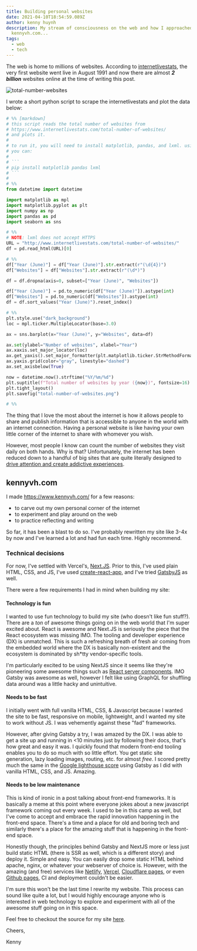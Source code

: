 ```yaml
---
title: Building personal websites
date: 2021-04-10T18:54:59.089Z
author: kenny huynh
description: My stream of consciousness on the web and how I approached building
  kennyvh.com...
tags:
  - web
  - tech
---
```

The web is home to millions of websites. According to [internetlivestats](https://www.internetlivestats.com/total-number-of-websites/), the very first website went live in August 1991 and now there are almost ***2 billion*** websites online at the time of writing this post.

![total-number-websites](/images/uploads/total-number-websites.png)

I wrote a short python script to scrape the internetlivestats and plot the data below:

````python
# %% [markdown]
# this script reads the total number of websites from
# https://www.internetlivestats.com/total-number-of-websites/
# and plots it.
#
# to run it, you will need to install matplotlib, pandas, and lxml. using `pip`
# you can:
#
# ```
# pip install matplotlib pandas lxml
# ```
#
# %%
from datetime import datetime

import matplotlib as mpl
import matplotlib.pyplot as plt
import numpy as np
import pandas as pd
import seaborn as sns

# %%
# NOTE: lxml does not accept HTTPS
URL = "http://www.internetlivestats.com/total-number-of-websites/"
df = pd.read_html(URL)[0]

# %%
df["Year (June)"] = df["Year (June)"].str.extract(r"(\d{4})")
df["Websites"] = df["Websites"].str.extract(r"(\d*)")

df = df.dropna(axis=0, subset=["Year (June)", "Websites"])

df["Year (June)"] = pd.to_numeric(df["Year (June)"]).astype(int)
df["Websites"] = pd.to_numeric(df["Websites"]).astype(int)
df = df.sort_values("Year (June)").reset_index()

# %%
plt.style.use("dark_background")
loc = mpl.ticker.MultipleLocator(base=3.0)

ax = sns.barplot(x="Year (June)", y="Websites", data=df)

ax.set(ylabel="Number of websites", xlabel="Year")
ax.xaxis.set_major_locator(loc)
ax.get_yaxis().set_major_formatter(plt.matplotlib.ticker.StrMethodFormatter("{x:,.0f}"))
ax.yaxis.grid(color="gray", linestyle="dashed")
ax.set_axisbelow(True)

now = datetime.now().strftime("%Y/%m/%d")
plt.suptitle(f"Total number of websites by year ({now})", fontsize=16)
plt.tight_layout()
plt.savefig("total-number-of-websites.png")

# %%
````

The thing that I love the most about the internet is how it allows people to share and publish information that is accessible to anyone in the world with an internet connection. Having a personal website is like having your own little corner of the internet to share with whomever you wish.

However, most people I know can count the number of websites they visit daily on both hands. Why is that? Unfortunately, the internet has been reduced down to a handful of big sites that are quite literally designed to [drive attention and create addictive experiences](https://blog.mozilla.org/internetcitizen/2018/07/27/attention-addiction/).

## kennyvh.com

I made <https://www.kennyvh.com/> for a few reasons:

* to carve out my own personal corner of the internet
* to experiment and play around on the web
* to practice reflecting and writing

So far, it has been a blast to do so. I've probably rewritten my site like 3-4x by now and I've learned a lot and had fun each time. Highly recommend.

### Technical decisions

For now, I've settled with Vercel's, [Next.JS](https://nextjs.org/). Prior to this, I've used plain HTML, CSS, and JS, I've used [create-react-app](https://reactjs.org/docs/create-a-new-react-app.html), and I've tried [GatsbyJS](https://www.gatsbyjs.com/) as well.

There were a few requirements I had in mind when building my site:

#### Technology is fun

I wanted to use fun technology to build my site (who doesn't like fun stuff?). There are a *ton* of awesome things going on in the web world that I'm super excited about. React is awesome and Next.JS is seriously the piece that the React ecosystem was missing IMO. The tooling and developer experience (DX) is unmatched. This is such a refreshing breath of fresh air coming from the embedded world where the DX is basically non-existent and the ecosystem is dominated by sh*tty vendor-specific tools.

I'm particularly excited to be using NextJS since it seems like they're pioneering some awesome things such as [React server components](https://vercel.com/blog/everything-about-react-server-components). IMO Gatsby was awesome as well, however I felt like using GraphQL for shuffling data around was a little hacky and unintuitive.

#### Needs to be fast

I initially went with full vanilla HTML, CSS, & Javascript because I wanted the site to be fast, responsive on mobile, lightweight, and I wanted my site to work without JS. I was vehemently against these "fad" frameworks.

However, after giving Gatsby a try, I was amazed by the DX. I was able to get a site up and running in <10 minutes just by following their docs, that's how great and easy it was. I quickly found that modern front-end tooling enables you to do so much with so little effort. You get static site generation, lazy loading images, routing, etc. for almost *free*. I scored pretty much the same in the [Google lighthouse score](https://github.com/hkennyv/kennyvh.com/tree/gatsby-stop) using Gatsby as I did with vanilla HTML, CSS, and JS. Amazing.

#### Needs to be low maintenance

This is kind of ironic in a post talking about front-end frameworks. It is basically a meme at this point where everyone jokes about a new javascript framework coming out every week. I used to be in this camp as well, but I've come to accept and embrace the rapid innovation happening in the front-end space. There's a time and a place for old and boring tech and similarly there's a place for the amazing stuff that is happening in the front-end space.

Honestly though, the principles behind Gatsby and NextJS more or less just build static HTML (there is SSR as well, which is a different story) and deploy it. Simple and easy. You can easily drop some static HTML behind apache, nginx, or whatever your webserver of choice is. However, with the amazing (and free) services like [Netlify](https://www.netlify.com/), [Vercel](https://vercel.com/), [Cloudflare pages](https://pages.cloudflare.com/), or even [Github pages](https://pages.github.com/), CI and deployment couldn't be easier.

I'm sure this won't be the last time I rewrite my website. This process can sound like quite a lot, but I would highly encourage anyone who is interested in web technology to explore and experiment with all of the awesome stuff going on in this space.

Feel free to checkout the source for my site [here](https://github.com/hkennyv/kennyvh.com).

Cheers,

Kenny